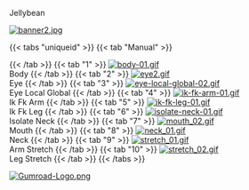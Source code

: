Jellybean

[![banner2.jpg](https://i.postimg.cc/gGMRpj12/banner2.jpg)](/docs/rigs/)

{{< tabs "uniqueid" >}}
{{< tab "Manual" >}}

{{< /tab >}}
{{< tab "1" >}}
[![body-01.gif](https://i.postimg.cc/XNvQVmxR/body-01.gif)]()      
Body
{{< /tab >}}
{{< tab "2" >}}
[![eye2.gif](https://i.postimg.cc/KGRmLVWy/eye2.gif)]()     
Eye
{{< /tab >}}
{{< tab "3" >}}
[![eye-local-global-02.gif](https://i.postimg.cc/gdMgMc2m/eye-local-global-02.gif)]()          
Eye Local Global
{{< /tab >}}
{{< tab "4" >}}
[![ik-fk-arm-01.gif](https://i.postimg.cc/wg70nK1J/ik-fk-arm-01.gif)]()      
Ik Fk Arm
{{< /tab >}}
{{< tab "5" >}}
[![ik-fk-leg-01.gif](https://i.postimg.cc/c02XSD3z/ik-fk-leg-01.gif)]()     
Ik Fk Leg
{{< /tab >}}
{{< tab "6" >}}
[![isolate-neck-01.gif](https://i.postimg.cc/hKmMP9bt/isolate-neck-01.gif)]()      
Isolate Neck
{{< /tab >}}
{{< tab "7" >}}
[![mouth_02.gif](https://i.postimg.cc/L4h3df8R/mouth_02.gif)]()      
Mouth
{{< /tab >}}
{{< tab "8" >}}
[![neck_01.gif](https://i.postimg.cc/vY0tSXM3/neck_01.gif)]()      
Neck
{{< /tab >}}
{{< tab "9" >}}
[![stretch_01.gif](https://i.postimg.cc/w6cVDgrK/stretch_01.gif)]()      
Arm Stretch
{{< /tab >}}
{{< tab "10" >}}
[![stretch_02.gif](https://i.postimg.cc/RmGrBBZb/stretch_02.gif)]()      
Leg Stretch
{{< /tab >}}
{{< /tabs >}}



[![Gumroad-Logo.png](https://i.postimg.cc/FKZh0BKH/Gumroad-Logo.png)](https://particl3s.gumroad.com/l/bartleby)
